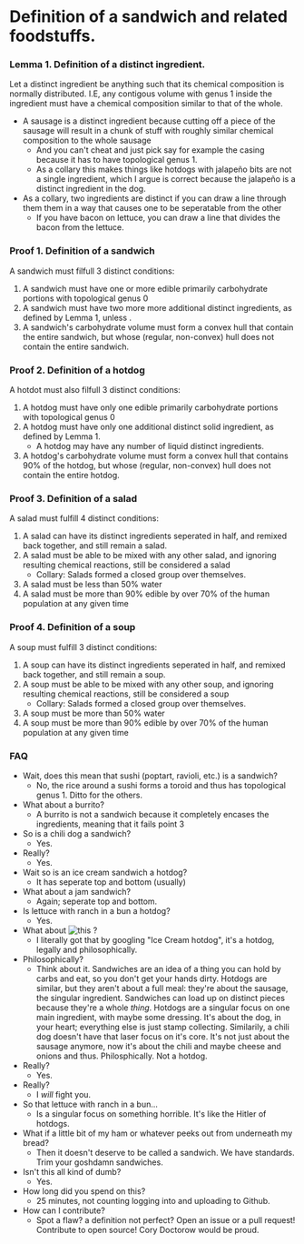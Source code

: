# Definition of a sandwich and related foodstuffs.

### Lemma 1. Definition of a distinct ingredient.
Let a distinct ingredient be anything such that its chemical composition is normally distributed. 
I.E, any contigous volume with genus 1 inside the ingredient must have a chemical composition
similar to that of the whole.  
- A sausage is a distinct ingredient because cutting off a piece of the sausage will result 
in a chunk of stuff with roughly similar chemical composition to the whole sausage
    - And you can't cheat and just pick say for example the casing because it has to have 
    topological genus 1.
    - As a collary this makes things like hotdogs with jalapeño bits are not a single ingredient,
    which I argue is correct because the jalapeño is a distinct ingredient in the dog.
- As a collary, two ingredients are distinct if you can draw a line through them them in a way that
causes one to be seperatable from the other
    - If you have bacon on lettuce, you can draw a line that divides the bacon from the lettuce.

### Proof 1. Definition of a sandwich
A sandwich must filfull 3 distinct conditions:
1. A sandwich must have one or more edible primarily carbohydrate portions with topological genus 0
2. A sandwich must have two more more additional distinct ingredients, as defined by Lemma 1, unless .
3. A sandwich's carbohydrate volume must form a convex hull that contain the entire sandwich, but whose 
(regular, non-convex) hull does not contain the entire sandwich.

### Proof 2. Definition of a hotdog
A hotdot must also filfull 3 distinct conditions:
1. A hotdog must have only one edible primarily carbohydrate portions with topological genus 0
2. A hotdog must have only one additional distinct solid ingredient, as defined by Lemma 1.
    - A hotdog may have any number of liquid distinct ingredients.
3. A hotdog's carbohydrate volume must form a convex hull that contains 90% of the hotdog, but whose 
(regular, non-convex) hull does not contain the entire hotdog.

### Proof 3. Definition of a salad
A salad must fulfill 4 distinct conditions:
1. A salad can have its distinct ingredients seperated in half, and remixed back together, and still
remain a salad.
2. A salad must be able to be mixed with any other salad, and ignoring resulting chemical reactions,
still be considered a salad
    - Collary: Salads formed a closed group over themselves.
3. A salad must be less than 50% water
4. A salad must be more than 90% edible by over 70% of the human population at any given time

### Proof 4. Definition of a soup
A soup must fulfill 3 distinct conditions:
1. A soup can have its distinct ingredients seperated in half, and remixed back together, and still
remain a soup.
2. A soup must be able to be mixed with any other soup, and ignoring resulting chemical reactions,
still be considered a soup
    - Collary: Salads formed a closed group over themselves.
3. A soup must be more than 50% water
4. A soup must be more than 90% edible by over 70% of the human population at any given time

### FAQ
- Wait, does this mean that sushi (poptart, ravioli, etc.) is a sandwich?
    - No, the rice around a sushi forms a toroid and thus has topological genus 1. Ditto for the others.
- What about a burrito?
    - A burrito is not a sandwich because it completely encases the ingredients, meaning that it fails point 3
- So is a chili dog a sandwich?
    - Yes.
- Really?
    - Yes.
- Wait so is an ice cream sandwich a hotdog?
    - It has seperate top and bottom (usually)
- What about a jam sandwich?
    - Again; seperate top and bottom.
- Is lettuce with ranch in a bun a hotdog?
    - Yes.
- What about 
![this](https://cook.fnr.sndimg.com/content/dam/images/cook/fullset/2012/6/7/0/CCWSTSP2_hot-dog-ice-cream-sandwich_s4x3.jpg.rend.hgtvcom.616.462.suffix/1351632244074.jpeg)
?
    - I literally got that by googling "Ice Cream hotdog", it's a hotdog, legally and philosophically.
- Philosophically?
    - Think about it. Sandwiches are an idea of a thing you can hold by carbs and eat, so you don't get your hands
    dirty. Hotdogs are similar, but they aren't about a full meal: they're about the sausage, the singular 
    ingredient. Sandwiches can load up on distinct pieces because they're a whole *thing*. Hotdogs are a singular 
    focus on one main ingredient, with maybe some dressing. It's about the dog, in your heart; everything else is 
    just stamp collecting. Similarily, a chili dog doesn't have that laser focus on it's core. It's not just about
    the sausage anymore, now it's about the chili and maybe cheese and onions and thus. Philosphically. Not a 
    hotdog.
- Really?
    - Yes.
- Really?
    - I *will* fight you.
- So that lettuce with ranch in a bun...
    - Is a singular focus on something horrible. It's like the Hitler of hotdogs.
- What if a little bit of my ham or whatever peeks out from underneath my bread? 
    - Then it doesn't deserve to be called a sandwich. We have standards. Trim your goshdamn sandwiches.
- Isn't this all kind of dumb?
    - Yes.
- How long did you spend on this?
    - 25 minutes, not counting logging into and uploading to Github.
- How can I contribute?
    - Spot a flaw? a definition not perfect? Open an issue or a pull request! Contribute to open source!
    Cory Doctorow would be proud.
